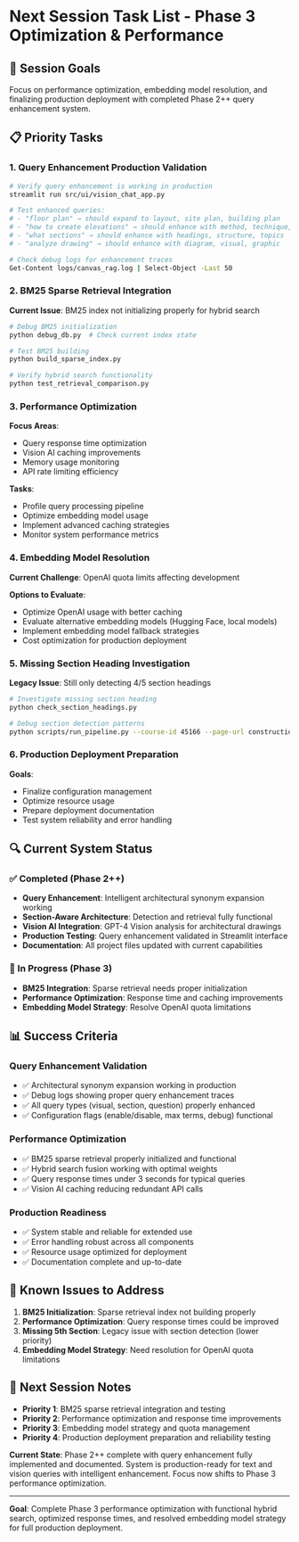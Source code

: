 # Next Session Task List - Phase 3 Optimization & Performance

## 🎯 Session Goals
Focus on performance optimization, embedding model resolution, and finalizing production deployment with completed Phase 2++ query enhancement system.

## 📋 Priority Tasks

### 1. Query Enhancement Production Validation
```bash
# Verify query enhancement is working in production
streamlit run src/ui/vision_chat_app.py

# Test enhanced queries:
# - "floor plan" → should expand to layout, site plan, building plan
# - "how to create elevations" → should enhance with method, technique, procedure
# - "what sections" → should enhance with headings, structure, topics
# - "analyze drawing" → should enhance with diagram, visual, graphic

# Check debug logs for enhancement traces
Get-Content logs/canvas_rag.log | Select-Object -Last 50
```

### 2. BM25 Sparse Retrieval Integration
**Current Issue**: BM25 index not initializing properly for hybrid search

```bash
# Debug BM25 initialization
python debug_db.py  # Check current index state

# Test BM25 building
python build_sparse_index.py

# Verify hybrid search functionality
python test_retrieval_comparison.py
```

### 3. Performance Optimization
**Focus Areas**:
- Query response time optimization
- Vision AI caching improvements
- Memory usage monitoring
- API rate limiting efficiency

**Tasks**:
- Profile query processing pipeline
- Optimize embedding model usage
- Implement advanced caching strategies
- Monitor system performance metrics

### 4. Embedding Model Resolution
**Current Challenge**: OpenAI quota limits affecting development

**Options to Evaluate**:
- Optimize OpenAI usage with better caching
- Evaluate alternative embedding models (Hugging Face, local models)
- Implement embedding model fallback strategies
- Cost optimization for production deployment

### 5. Missing Section Heading Investigation
**Legacy Issue**: Still only detecting 4/5 section headings

```bash
# Investigate missing section heading
python check_section_headings.py

# Debug section detection patterns
python scripts/run_pipeline.py --course-id 45166 --page-url construction-drawing-package-2 --debug
```

### 6. Production Deployment Preparation
**Goals**:
- Finalize configuration management
- Optimize resource usage
- Prepare deployment documentation
- Test system reliability and error handling

## 🔍 Current System Status

### ✅ Completed (Phase 2++)
- **Query Enhancement**: Intelligent architectural synonym expansion working
- **Section-Aware Architecture**: Detection and retrieval fully functional
- **Vision AI Integration**: GPT-4 Vision analysis for architectural drawings
- **Production Testing**: Query enhancement validated in Streamlit interface
- **Documentation**: All project files updated with current capabilities

### 🔄 In Progress (Phase 3)
- **BM25 Integration**: Sparse retrieval needs proper initialization
- **Performance Optimization**: Response time and caching improvements
- **Embedding Model Strategy**: Resolve OpenAI quota limitations

## 📊 Success Criteria

### Query Enhancement Validation
- ✅ Architectural synonym expansion working in production
- ✅ Debug logs showing proper query enhancement traces
- ✅ All query types (visual, section, question) properly enhanced
- ✅ Configuration flags (enable/disable, max terms, debug) functional

### Performance Optimization
- ✅ BM25 sparse retrieval properly initialized and functional
- ✅ Hybrid search fusion working with optimal weights
- ✅ Query response times under 3 seconds for typical queries
- ✅ Vision AI caching reducing redundant API calls

### Production Readiness
- ✅ System stable and reliable for extended use
- ✅ Error handling robust across all components
- ✅ Resource usage optimized for deployment
- ✅ Documentation complete and up-to-date

## 🚫 Known Issues to Address

1. **BM25 Initialization**: Sparse retrieval index not building properly
2. **Performance Optimization**: Query response times could be improved
3. **Missing 5th Section**: Legacy issue with section detection (lower priority)
4. **Embedding Model Strategy**: Need resolution for OpenAI quota limitations

## 📝 Next Session Notes

- **Priority 1**: BM25 sparse retrieval integration and testing
- **Priority 2**: Performance optimization and response time improvements
- **Priority 3**: Embedding model strategy and quota management
- **Priority 4**: Production deployment preparation and reliability testing

**Current State**: Phase 2++ complete with query enhancement fully implemented and documented. System is production-ready for text and vision queries with intelligent enhancement. Focus now shifts to Phase 3 performance optimization.

---

**Goal**: Complete Phase 3 performance optimization with functional hybrid search, optimized response times, and resolved embedding model strategy for full production deployment.
